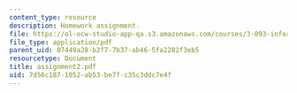 ```yaml
---
content_type: resource
description: Homework assignment.
file: https://ol-ocw-studio-app-qa.s3.amazonaws.com/courses/3-093-information-exploration-becoming-a-savvy-scholar-fall-2006/7d56c1871052ab53be7fc35c3ddc7e4f_assignment2.pdf
file_type: application/pdf
parent_uid: 07449a28-b2f7-7b37-ab46-5fa2282f3eb5
resourcetype: Document
title: assignment2.pdf
uid: 7d56c187-1052-ab53-be7f-c35c3ddc7e4f
---
```

